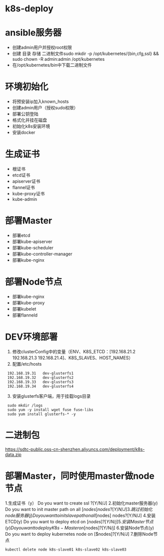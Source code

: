 # k8s-deploy
# ansible服务器
  - 创建admin用户并授权root权限
  - 创建 目录 存储 二进制文件sudo mkdir -p /opt/kubernetes/{bin,cfg,ssl} && sudo chown -R admin:admin /opt/kubernetes
  - 在/opt/kubernetes/bin中下载二进制文件
# 环境初始化
  - 将预安装ip加入known_hosts
  - 创建admin用户（授权sudo权限）
  - 部署公钥登陆
  - 格式化并挂在磁盘
  - 初始化k8s安装环境
  - 安装docker
# 生成证书
  - 根证书
  - etcd证书
  - apiserver证书
  - flannel证书
  - kube-proxy证书
  - kube-admin

# 部署Master
  - 部署etcd
  - 部署kube-apiserver
  - 部署kube-scheduler
  - 部署kube-controller-manager
  - 部署kube-nginx
# 部署Node节点
  - 部署kube-nginx
  - 部署kube-proxy
  - 部署kubelet
  - 部署flanneld


# DEV环境部署
 1. 修改clusterConfig中的变量（ENV、K8S_ETCD：[192.168.21.2 192.168.21.3 192.168.21.4]、K8S_SLAVES、HOST_NAMES）
 2. 配置/etc/hosts
   ```
    192.168.19.31   dev-glusterfs1
    192.168.19.32   dev-glusterfs2
    192.168.19.33   dev-glusterfs3
    192.168.19.34   dev-glusterfs4
   ```
 3. 安装glusterfs客户端，用于挂载logs目录
   ```
    sudo mkdir /logs
    sudo yum -y install wget fuse fuse-libs
    sudo yum install glusterfs-* -y
   ```

# 二进制包
https://sdtc-public.oss-cn-shenzhen.aliyuncs.com/deployment/k8s-data.zip

# 部署Master，同时使用master做node节点
  1.生成证书（y）
    Do you want to create ssl ?[Y/N/J]
  2.初始化master服务器(y)
    Do you want to init master path on all [$nodes] nodes?[Y/N/J]
  3.跳过初始化node服务器(j)
    Do you want to init slave path on all [$nodes] nodes?[Y/N/J]
  4.安装ETCD(y)
    Do you want to deploy etcd on [$nodes]?[Y/N/j]
  5.安装Master节点(y)
    Do you want to deploy K8s-Master on [$nodes]?[Y/N/j]
  6.安装Node节点(y)
    Do you want to deploy kubernetes node on [$nodes]?[Y/N/J]
  7.删除Node节点

    kubectl delete node k8s-slave01 k8s-slave02 k8s-slave03